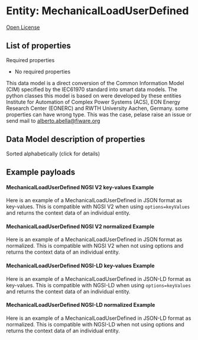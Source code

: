 Entity: MechanicalLoadUserDefined  
=================================  
[Open License](https://github.com/smart-data-models//dataModel.EnergyCIM/blob/master/MechanicalLoadUserDefined/LICENSE.md)  

## List of properties  

Required properties  
- No required properties    
This data model is a direct conversion of the Common Information Model (CIM) specified by the IEC61970 standard into smart data models. The python classes this model is based on were developed by these entities Institute for Automation of Complex Power Systems (ACS), EON Energy Research Center (EONERC) and RWTH University Aachen, Germany. some properties can have wrong type. This was the case, pelase raise an issue or send mail to alberto.abella@fiware.org  
## Data Model description of properties  
Sorted alphabetically (click for details)  
## Example payloads    
#### MechanicalLoadUserDefined NGSI V2 key-values Example    
Here is an example of a MechanicalLoadUserDefined in JSON format as key-values. This is compatible with NGSI V2 when  using `options=keyValues` and returns the context data of an individual entity.  
#### MechanicalLoadUserDefined NGSI V2 normalized Example    
Here is an example of a MechanicalLoadUserDefined in JSON format as normalized. This is compatible with NGSI V2 when not using options and returns the context data of an individual entity.  
#### MechanicalLoadUserDefined NGSI-LD key-values Example    
Here is an example of a MechanicalLoadUserDefined in JSON-LD format as key-values. This is compatible with NGSI-LD when  using `options=keyValues` and returns the context data of an individual entity.  
#### MechanicalLoadUserDefined NGSI-LD normalized Example    
Here is an example of a MechanicalLoadUserDefined in JSON-LD format as normalized. This is compatible with NGSI-LD when not using options and returns the context data of an individual entity.  
